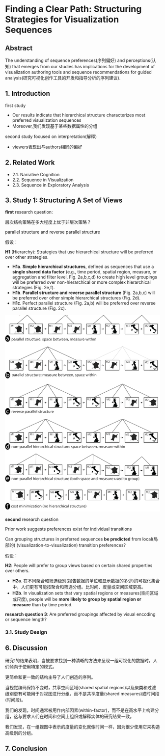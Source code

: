 # Finding a Clear Path: Structuring Strategies for Visualization Sequences

## Abstract

The understanding of sequence preferences(序列偏好) and perceptions(认知) that emerges from our studies has implications for the development of visualization
authoring tools and sequence recommendations for guided analysis(研究可视化创作工具的开发和指导分析的序列建议).

## 1. Introduction

first study

- Our results indicate that hierarchical structure characterizes most preferred visualization sequences
- Moreover,我们发现基于某些数据属性的分组

second study focused on interpretation(解释)

- viewers表现出与authors相同的偏好

## 2. Related Work

- 2.1. Narrative Cognition
- 2.2. Sequence in Visualization
- 2.3. Sequence in Exploratory Analysis

## 3. Study 1: Structuring A Set of Views

**first** research question:

层次结构策略在多大程度上优于非层次策略？

parallel structure and reverse parallel structure

假设：

**H1** (Hierarchy): Strategies that use hierarchical structure will be preferred over other strategies.

- **H1a**. **Simple hierarchical structures**, defined as sequences
that use a **single shared data factor** (e.g., time period,
spatial region, measure, or aggregation and filter level,
Fig. 2a,b,c,d) to create high level groupings will be preferred
over non-hierarchical or more complex hierarchical strategies
(Fig. 2e,f).
- **H1b**. **Parallel structure and reverse parallel structure**
(Fig. 2a,b,c) will be preferred over other simple hierarchical
structures (Fig. 2d).
- **H1c**. Perfect parallel structure (Fig. 2a,b) will be preferred
over reverse parallel structure (Fig. 2c).

![avatar](.\res\1.png)

**second** research question

Prior work suggests preferences exist for individual transitions

Can grouping structures in preferred sequences **be predicted** from local(局部的) (visualization-to-visualization) transition preferences?

假设：

**H2**: People will prefer to group views based on certain shared properties over others.

- **H2a**. 在不同聚合和筛选级别(报告数据的单位和显示数据的多少)的可视化集合中，人们更有可能按聚合和筛选分组。比时间、度量或空间区域更高。
- **H2b**. In visualization sets that vary spatial regions or measures(空间区域或尺度), people will be **more likely to group by spatial region
or measure** than by time period.

**research question 3**: Are preferred groupings affected
by visual encoding or sequence length?

### 3.1. Study Design

## 6. Discussion

研究1的结果表明，当被要求找到一种清晰的方法来呈现一组可视化的数据时，人们倾向于使用特定的模式。

更简单和更一致的结构主导了人们创造的序列。

当视觉编码保持不变时，共享空间区域(shared spatial regions)以及聚类和过滤级别更有可能用于对视图进行分组，而不是共享度量(shared measures)或时间段(时间段)。

我们的发现，时间通常被用作内部因素(within-factor)，而不是在高水平上构建分组，这与要求人们在时间和空间上组织或解释实体的研究结果一致。

我们发现，在一组视图中表示的度量的变化就像时间一样，因为很少使用它来构造高级别的分组。

## 7. Conclusion

